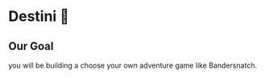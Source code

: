 
# Destini 🤔

## Our Goal
 you will be building a choose your own adventure game like Bandersnatch.
